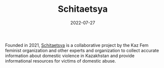﻿---
title: "Schitaetsya"
linkTitle: "Schitaetsya"
contributor: ["Aizada Arystanbek"]
date: 2022-07-27
countries: ["Kazakhstan"]
category: ["Local NGO"]
tags: ["gender NGO", "gender based violence", "health", "politics"]
date_start: [2021]
date_end: []
data_type: ["quantitative", "statistics", "qualitative", "narratives", "testimonies"] 
language: ["Russian"]
description: 
  Schitaetsya is a collaborative project by the Kaz Fem feminist organization and other experts and organization to collect accurate information about domestic violence in Kazakhstan and provide informational resources for victims of domestic abuse.
---

Founded in 2021, [Schitaetsya](https://schitaetsya.kz/) is a collaborative project by the Kaz Fem feminist organization and other experts and organization to collect accurate information about domestic violence in Kazakhstan and provide informational resources for victims of domestic abuse. 
